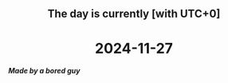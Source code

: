 <h2 align=center>The day is currently [with UTC+0]</h2>
<h1 align=center><!--TIME BEGIN-->2024-11-27<!--TIME END--></h1>
<h5>Made by a bored guy</h5>
